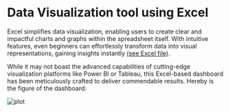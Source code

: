 # Data Visualization tool using Excel

Excel simplifies data visualization, enabling users to create clear and impactful charts and graphs within the spreadsheet itself. With intuitive features, even beginners can effortlessly transform data into visual representations, gaining insights instantly [(see Excel file)](https://github.com/razeeniqbal/excel-bikes-sales/blob/main/bikes_sales_dashboard.xlsx). 

While it may not boast the advanced capabilities of cutting-edge visualization platforms like Power BI or Tableau, this Excel-based dashboard has been meticulously crafted to deliver commendable results. Hereby is the figure of the dashboard:

![plot](https://github.com/razeeniqbal/excel-coffee-sales/blob/main/coffeeOrdersData.png)

